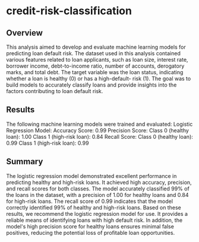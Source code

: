 # credit-risk-classification


## Overview

This analysis aimed to develop and evaluate machine learning models for predicting loan default risk. The dataset used in this analysis contained various features related to loan applicants, such as loan size, interest rate, borrower income, debt-to-income ratio, number of accounts, derogatory marks, and total debt. The target variable was the loan status, indicating whether a loan is healthy (0) or has a high-default- risk  (1). The goal was to build models to accurately classify loans and provide insights into the factors contributing to loan default risk.

## Results

The following machine learning models were trained and evaluated:
Logistic Regression Model:
Accuracy Score: 0.99
Precision Score:
Class 0 (healthy loan): 1.00
Class 1 (high-risk loan): 0.84
Recall Score:
Class 0 (healthy loan): 0.99
Class 1 (high-risk loan): 0.99

## Summary

The logistic regression model demonstrated excellent performance in predicting healthy and high-risk loans. It achieved high accuracy, precision, and recall scores for both classes. The model accurately classified 99% of the loans in the dataset, with a precision of 1.00 for healthy loans and 0.84 for high-risk loans. The recall score of 0.99 indicates that the model correctly identified 99% of healthy and high-risk loans.
Based on these results, we recommend the logistic regression model for use. It provides a reliable means of identifying loans with high default risk. In addition, the model's high precision score for healthy loans ensures minimal false positives, reducing the potential loss of profitable loan opportunities.
